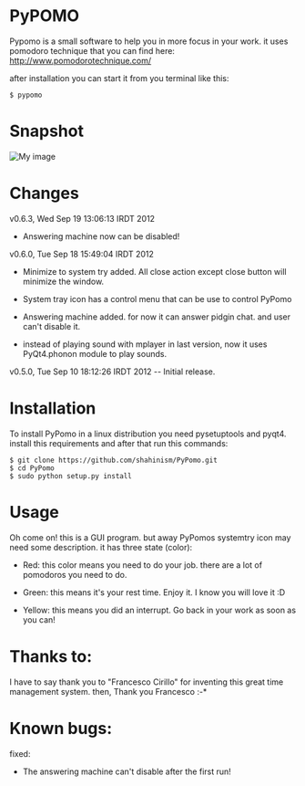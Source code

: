 PyPOMO
=====

Pypomo is a small software to help you in more focus in your work.
it uses pomodoro technique that you can find here:
http://www.pomodorotechnique.com/

after installation you can start it from you terminal like this:
       
    $ pypomo

Snapshot
=====
![My image](https://raw.github.com/shahinism/PyPomo/master/Snapshots/window.png)

Changes
=====
v0.6.3, Wed Sep 19 13:06:13 IRDT 2012

* Answering machine now can be disabled!

v0.6.0, Tue Sep 18 15:49:04 IRDT 2012

* Minimize to system try added. All close action except
   close button will minimize the window.

* System tray icon has a control menu that can be use to control
   PyPomo

* Answering machine added. for now it can answer pidgin chat. and
   user can't disable it.

* instead of playing sound with mplayer in last version, now it uses
   PyQt4.phonon module to play sounds.

v0.5.0, Tue Sep 10 18:12:26 IRDT 2012 -- Initial release.

Installation
=====

To install PyPomo in a linux distribution you need pysetuptools
and pyqt4. install this requirements and after that run this commands:

    $ git clone https://github.com/shahinism/PyPomo.git
    $ cd PyPomo
    $ sudo python setup.py install

Usage
=====

Oh come on! this is a GUI program. but away PyPomos systemtry icon may
need some description. it has three state (color):

* Red: this color means you need to do your job. there are a lot of 
  pomodoros you need to do.

* Green: this means it's your rest time. Enjoy it. I know you will love it :D

* Yellow: this means you did an interrupt. Go back in your work as soon as you 
  can!

Thanks to:
=====

I have to say thank you to "Francesco Cirillo" for inventing this great time
management system. then, Thank you Francesco :-*

Known bugs:
=====

fixed:
* The answering machine can't disable after the first run! 